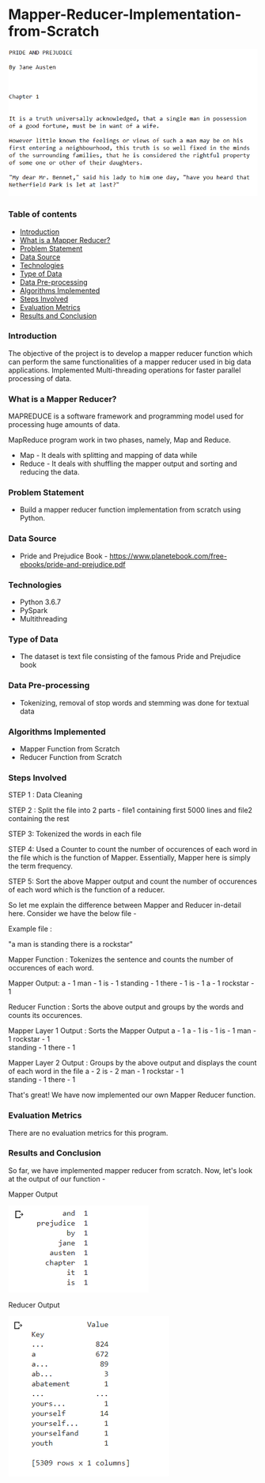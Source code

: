 # Mapper-Reducer-Implementation-from-Scratch


![alt text](mapinput.PNG)

### Table of contents
* [Introduction](#introduction)
* [What is a Mapper Reducer?](#what-is-a-mapper-reducer?)
* [Problem Statement](#problem-statement)
* [Data Source](#data-source)
* [Technologies](#technologies)
* [Type of Data](#type-of-data)
* [Data Pre-processing](#data-pre-processing)
* [Algorithms Implemented](#algorithms-implemented)
* [Steps Involved](#steps-involved)
* [Evaluation Metrics](#evaluation-metrics)
* [Results and Conclusion](#results-and-conclusion)

### Introduction
The objective of the project is to develop a mapper reducer function which can perform the same functionalities of a mapper reducer used in big data applications. Implemented Multi-threading operations for faster parallel processing of data.

### What is a Mapper Reducer?
MAPREDUCE is a software framework and programming model used for processing huge amounts of data.

MapReduce program work in two phases, namely, Map and Reduce. 
* Map    - It deals with splitting and mapping of data while
* Reduce - It deals with shuffling the mapper output and sorting and reducing the data.

### Problem Statement
* Build a mapper reducer function implementation from scratch using Python.

### Data Source
* Pride and Prejudice Book - https://www.planetebook.com/free-ebooks/pride-and-prejudice.pdf

### Technologies
* Python 3.6.7
* PySpark
* Multithreading

### Type of Data
* The dataset is text file consisting of the famous Pride and Prejudice book

### Data Pre-processing
* Tokenizing, removal of stop words and stemming was done for textual data

### Algorithms Implemented
* Mapper  Function from Scratch
* Reducer Function from Scratch

### Steps Involved

STEP 1 : Data Cleaning

STEP 2 : Split the file into 2 parts - file1 containing first 5000 lines and file2 containing the rest 

STEP 3: Tokenized the words in each file

STEP 4: Used a Counter to count the number of occurences of each word in the file which is the function of Mapper. Essentially, Mapper here is simply the term frequency.

STEP 5: Sort the above Mapper output and count the number of occurences of each word which is the function of a reducer. 

So let me explain the difference between Mapper and Reducer in-detail here. Consider we have the below file -  

Example file : 

"a man is standing there is a rockstar" 

Mapper Function : Tokenizes the sentence and counts the number of occurences of each word.

Mapper Output:
a - 1
man - 1
is - 1
standing - 1
there - 1
is - 1
a - 1
rockstar - 1

Reducer Function      : Sorts the above output and groups by the words and counts its occurences.

Mapper Layer 1 Output : Sorts the Mapper Output
a        - 1
a        - 1
is       - 1
is       - 1
man      - 1
rockstar - 1  
standing - 1
there    - 1

Mapper Layer 2 Output : Groups by the above output and displays the count of each word in the file
a        - 2
is       - 2
man      - 1
rockstar - 1  
standing - 1
there    - 1

That's great! We have now implemented our own Mapper Reducer function. 

### Evaluation Metrics  
There are no evaluation metrics for this program. 

### Results and Conclusion
So far, we have implemented mapper reducer from scratch. Now, let's look at the output of our function - 

Mapper Output

![alt text](mapoutput.PNG)

Reducer Output

![alt text](redoutput.PNG)
